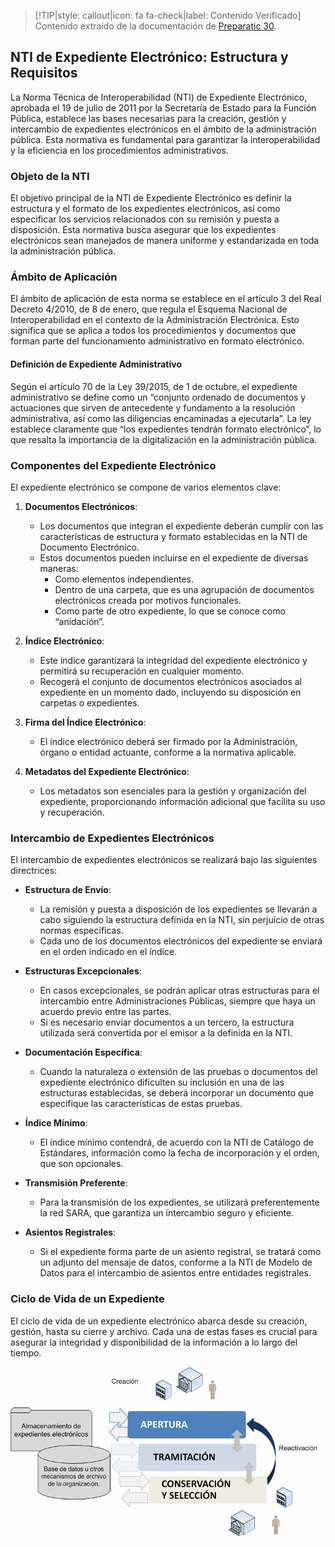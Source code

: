> [!TIP|style: callout|icon: fa fa-check|label: Contenido Verificado]
> Contenido extraído de la documentación de [Preparatic 30](https://www.preparatic.org/material-preparatic-30/).

## NTI de Expediente Electrónico: Estructura y Requisitos <!-- {docsify-ignore} -->

La Norma Técnica de Interoperabilidad (NTI) de Expediente Electrónico, aprobada el 19 de julio de 2011 por la Secretaría de Estado para la Función Pública, establece las bases necesarias para la creación, gestión y intercambio de expedientes electrónicos en el ámbito de la administración pública. Esta normativa es fundamental para garantizar la interoperabilidad y la eficiencia en los procedimientos administrativos.

### Objeto de la NTI <!-- {docsify-ignore} -->

El objetivo principal de la NTI de Expediente Electrónico es definir la estructura y el formato de los expedientes electrónicos, así como especificar los servicios relacionados con su remisión y puesta a disposición. Esta normativa busca asegurar que los expedientes electrónicos sean manejados de manera uniforme y estandarizada en toda la administración pública.

### Ámbito de Aplicación <!-- {docsify-ignore} -->

El ámbito de aplicación de esta norma se establece en el artículo 3 del Real Decreto 4/2010, de 8 de enero, que regula el Esquema Nacional de Interoperabilidad en el contexto de la Administración Electrónica. Esto significa que se aplica a todos los procedimientos y documentos que forman parte del funcionamiento administrativo en formato electrónico.

#### Definición de Expediente Administrativo

Según el artículo 70 de la Ley 39/2015, de 1 de octubre, el expediente administrativo se define como un “conjunto ordenado de documentos y actuaciones que sirven de antecedente y fundamento a la resolución administrativa, así como las diligencias encaminadas a ejecutarla”. La ley establece claramente que “los expedientes tendrán formato electrónico”, lo que resalta la importancia de la digitalización en la administración pública.

### Componentes del Expediente Electrónico <!-- {docsify-ignore} -->

El expediente electrónico se compone de varios elementos clave:

1. **Documentos Electrónicos**: 
   - Los documentos que integran el expediente deberán cumplir con las características de estructura y formato establecidas en la NTI de Documento Electrónico. 
   - Estos documentos pueden incluirse en el expediente de diversas maneras:
     - Como elementos independientes.
     - Dentro de una carpeta, que es una agrupación de documentos electrónicos creada por motivos funcionales.
     - Como parte de otro expediente, lo que se conoce como “anidación”.

2. **Índice Electrónico**: 
   - Este índice garantizará la integridad del expediente electrónico y permitirá su recuperación en cualquier momento. 
   - Recogerá el conjunto de documentos electrónicos asociados al expediente en un momento dado, incluyendo su disposición en carpetas o expedientes.

3. **Firma del Índice Electrónico**: 
   - El índice electrónico deberá ser firmado por la Administración, órgano o entidad actuante, conforme a la normativa aplicable.

4. **Metadatos del Expediente Electrónico**: 
   - Los metadatos son esenciales para la gestión y organización del expediente, proporcionando información adicional que facilita su uso y recuperación.

### Intercambio de Expedientes Electrónicos <!-- {docsify-ignore} -->

El intercambio de expedientes electrónicos se realizará bajo las siguientes directrices:

- **Estructura de Envío**: 
  - La remisión y puesta a disposición de los expedientes se llevarán a cabo siguiendo la estructura definida en la NTI, sin perjuicio de otras normas específicas. 
  - Cada uno de los documentos electrónicos del expediente se enviará en el orden indicado en el índice.

- **Estructuras Excepcionales**: 
  - En casos excepcionales, se podrán aplicar otras estructuras para el intercambio entre Administraciones Públicas, siempre que haya un acuerdo previo entre las partes. 
  - Si es necesario enviar documentos a un tercero, la estructura utilizada será convertida por el emisor a la definida en la NTI.

- **Documentación Específica**: 
  - Cuando la naturaleza o extensión de las pruebas o documentos del expediente electrónico dificulten su inclusión en una de las estructuras establecidas, se deberá incorporar un documento que especifique las características de estas pruebas.

- **Índice Mínimo**: 
  - El índice mínimo contendrá, de acuerdo con la NTI de Catálogo de Estándares, información como la fecha de incorporación y el orden, que son opcionales. 

- **Transmisión Preferente**: 
  - Para la transmisión de los expedientes, se utilizará preferentemente la red SARA, que garantiza un intercambio seguro y eficiente.

- **Asientos Registrales**: 
  - Si el expediente forma parte de un asiento registral, se tratará como un adjunto del mensaje de datos, conforme a la NTI de Modelo de Datos para el intercambio de asientos entre entidades registrales.

### Ciclo de Vida de un Expediente <!-- {docsify-ignore} -->

El ciclo de vida de un expediente electrónico abarca desde su creación, gestión, hasta su cierre y archivo. Cada una de estas fases es crucial para asegurar la integridad y disponibilidad de la información a lo largo del tiempo. 

![Ciclo de vida del expediente](../../img/ciclo-vida-expediente.png)